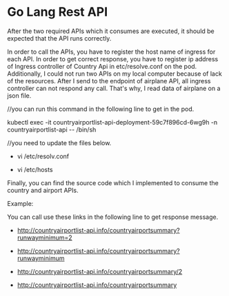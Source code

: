 # Go Lang Rest API

After the two required APIs which it consumes are executed, it should be expected that the API runs correctly.

In order to call the APIs, you have to register the host name of ingress for each API. In order to get correct response, you have to register ip address of Ingress controller of Country Api in etc/resolve.conf on the pod. Additionally, I could not run two  APIs on my local computer because of lack of the resources. After I send to the endpoint of airplane API, all ingress controller can not respond any call. That's why, I read data of airplane on a json file.

//you can run this command in the following line to get in the pod.

kubectl exec -it countryairportlist-api-deployment-59c7f896cd-6wg9h -n countryairportlist-api -- /bin/sh

//you need to update the files below.
- vi /etc/resolv.conf 

- vi /etc/hosts 

Finally, you can find the source code which I implemented to consume the country and airport APIs.


Example:

You can call use these links in the following line to get response message.

- http://countryairportlist-api.info/countryairportsummary?runwayminimum=2

- http://countryairportlist-api.info/countryairportsummary?runwayminimum

- http://countryairportlist-api.info/countryairportsummary/2

- http://countryairportlist-api.info/countryairportsummary
